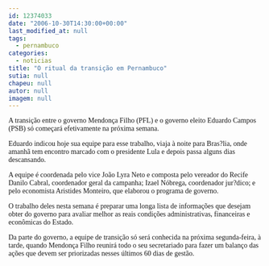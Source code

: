 ```yaml
---
id: 12374033
date: "2006-10-30T14:30:00+00:00"
last_modified_at: null
tags:
  - pernambuco
categories:
  - noticias
title: "O ritual da transição em Pernambuco"
sutia: null
chapeu: null
autor: null
imagem: null
---
```

<p><P><FONT face=Verdana>A transição entre o governo Mendonça Filho (PFL) e o governo eleito Eduardo Campos (PSB) só começará efetivamente na próxima semana.</FONT></P></p>
<p><P><FONT face=Verdana>Eduardo indicou hoje sua equipe para esse trabalho, viaja à noite para Bras?lia, onde amanhã tem encontro marcado com o presidente Lula e depois passa alguns dias descansando.</FONT></P></p>
<p><P><FONT face=Verdana>A equipe é coordenada pelo vice João Lyra Neto e composta pelo vereador do Recife Danilo Cabral, coordenador geral da campanha; Izael Nóbrega, coordenador jur?dico; e pelo economista Aristides Monteiro, que elaborou o programa de governo.</FONT></P></p>
<p><P><FONT face=Verdana>O trabalho deles nesta semana é preparar uma longa lista de informações que desejam obter do governo para avaliar melhor as reais condições administrativas, financeiras e econômicas do Estado.</FONT></P></p>
<p><P><FONT face=Verdana>Da parte do governo, a equipe de transição só será conhecida na próxima segunda-feira, à tarde, quando Mendonça Filho reunirá todo o seu secretariado para fazer um balanço das ações que devem ser priorizadas nesses últimos 60 dias de gestão.</FONT></P> </p>
